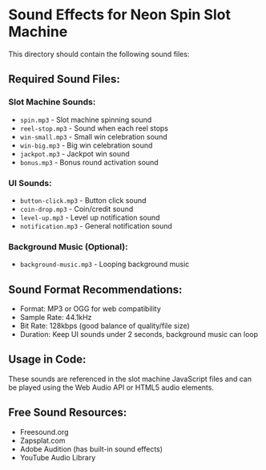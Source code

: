 # Sound Effects for Neon Spin Slot Machine

This directory should contain the following sound files:

## Required Sound Files:

### Slot Machine Sounds:
- `spin.mp3` - Slot machine spinning sound
- `reel-stop.mp3` - Sound when each reel stops
- `win-small.mp3` - Small win celebration sound
- `win-big.mp3` - Big win celebration sound
- `jackpot.mp3` - Jackpot win sound
- `bonus.mp3` - Bonus round activation sound

### UI Sounds:
- `button-click.mp3` - Button click sound
- `coin-drop.mp3` - Coin/credit sound
- `level-up.mp3` - Level up notification sound
- `notification.mp3` - General notification sound

### Background Music (Optional):
- `background-music.mp3` - Looping background music

## Sound Format Recommendations:
- Format: MP3 or OGG for web compatibility
- Sample Rate: 44.1kHz
- Bit Rate: 128kbps (good balance of quality/file size)
- Duration: Keep UI sounds under 2 seconds, background music can loop

## Usage in Code:
These sounds are referenced in the slot machine JavaScript files and can be played using the Web Audio API or HTML5 audio elements.

## Free Sound Resources:
- Freesound.org
- Zapsplat.com
- Adobe Audition (has built-in sound effects)
- YouTube Audio Library